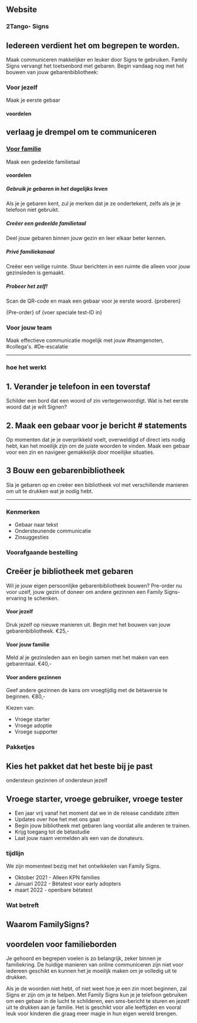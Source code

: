 ## Website

<!--index 2tangosigns-pagina-->

### 2Tango- Signs
## Iedereen verdient het om begrepen te worden.

Maak communiceren makkelijker en leuker door Signs te gebruiken.
Family Signs vervangt het toetsenbord met gebaren.
Begin vandaag nog met het bouwen van jouw gebarenbibliotheek:

<afbeelding met gebaren in de lucht>

### Voor jezelf
Maak je eerste gebaar
  
#### voordelen
## verlaag je drempel om te communiceren

### [Voor familie](familysigns.app/get-started)
Maak een gedeelde familietaal
  
#### voordelen
  
##### Gebruik je gebaren in het dagelijks leven
Als je je gebaren kent, zul je merken dat je ze ondertekent, zelfs als je je telefoon niet gebruikt.
  
##### Creëer een gedeelde familietaal
Deel jouw gebaren binnen jouw gezin en leer elkaar beter kennen.
  
##### Privé familiekanaal
Creëer een veilige ruimte. Stuur berichten in een ruimte die alleen voor jouw gezinsleden is gemaakt.

#####  Probeer het zelf!
Scan de QR-code en maak een gebaar voor je eerste woord.
{proberen}
  
{Pre-order} of {voer speciale test-ID in}

### Voor jouw team
Maak effectieve communicatie mogelijk met jouw #teamgenoten, #collega's. #De-escalatie

---
  

### hoe het werkt
## 1. Verander je telefoon in een toverstaf
Schilder een bord dat een woord of zin vertegenwoordigt. Wat is het eerste woord dat je wilt Signen?

## 2. Maak een gebaar voor je bericht # statements
Op momenten dat je je overprikkeld voelt, overweldigd of direct iets nodig hebt, kan het moeilijk zijn om de juiste woorden te vinden. Maak een gebaar voor een zin en navigeer gemakkelijk door moeilijke situaties.

## 3 Bouw een gebarenbibliotheek
Sla je gebaren op en creëer een bibliotheek vol met verschillende manieren om uit te drukken wat je nodig hebt.

---
### Kenmerken
- Gebaar naar tekst
- Ondersteunende communicatie
- Zinsuggesties

<!-- pre-order pagina -->

### Voorafgaande bestelling
## Creëer je bibliotheek met gebaren
Wil je jouw eigen persoonlijke gebarenbibliotheek bouwen? Pre-order nu voor uzelf, jouw gezin of doneer om andere gezinnen een Family Signs-ervaring te schenken.

#### Voor jezelf
Druk jezelf op nieuwe manieren uit. Begin met het bouwen van jouw gebarenbibliotheek.
€25,-

#### Voor jouw familie
Meld al je gezinsleden aan en begin samen met het maken van een gebarentaal.
€40,-

#### Voor andere gezinnen
Geef andere gezinnen de kans om vroegtijdig met de bètaversie te beginnen.
€80,-

Kiezen van:
- Vroege starter
- Vroege adoptie
- Vroege supporter

### Pakketjes
## Kies het pakket dat het beste bij je past
ondersteun gezinnen of ondersteun jezelf

## Vroege starter, vroege gebruiker, vroege tester

- Een jaar vrij vanaf het moment dat we in de release candidate zitten
- Updates over hoe het met ons gaat
- Begin jouw bibliotheek met gebaren lang voordat alle anderen te trainen.
- Krijg toegang tot de bètastudie
- Laat jouw naam vermelden als een van de donateurs.

### tijdlijn
We zijn momenteel bezig met het ontwikkelen van Family Signs.

- Oktober 2021 - Alleen KPN families
- Januari 2022 - Bètatest voor early adopters
- maart 2022 - openbare bètatest


<!-- over pagina -->

### Wat betreft
## Waarom FamilySigns?
  
## voordelen voor familieborden
Je gehoord en begrepen voelen is zo belangrijk, zeker binnen je familiekring. De huidige manieren van online communiceren zijn niet voor iedereen geschikt en kunnen het je moeilijk maken om je volledig uit te drukken.

Als je de woorden niet hebt, of niet weet hoe je een zin moet beginnen, zal Signs er zijn om je te helpen. Met Family Signs kun je je telefoon gebruiken om een ​​gebaar in de lucht te schilderen, een sms-bericht te sturen en jezelf uit te drukken aan je familie. Het is geschikt voor alle leeftijden en vooral leuk voor kinderen die graag meer magie in hun eigen wereld brengen.
